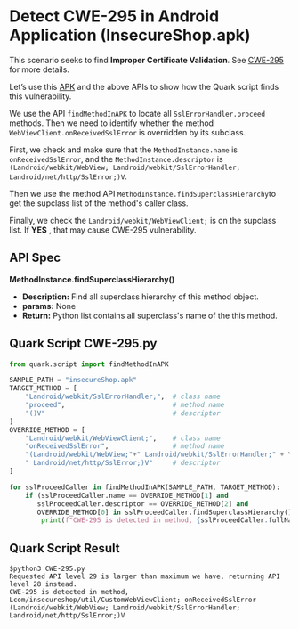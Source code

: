 # Detect CWE-295 in Android Application (InsecureShop.apk)

This scenario seeks to find **Improper Certificate Validation**. See [CWE-295](https://cwe.mitre.org/data/definitions/295.html) for more details.

Let’s use this [APK](https://github.com/hax0rgb/InsecureShop) and the above APIs to show how the Quark script finds this vulnerability.

We use the API `findMethodInAPK` to locate all `SslErrorHandler.proceed` methods. Then we need to identify  whether the method `WebViewClient.onReceivedSslError` is overridden by its subclass. 

First, we check and make sure that the `MethodInstance.name` is `onReceivedSslError`, and the `MethodInstance.descriptor` is `(Landroid/webkit/WebView; Landroid/webkit/SslErrorHandler; Landroid/net/http/SslError;)V`.

Then we use the method API `MethodInstance.findSuperclassHierarchy`to get the supclass list of the method's caller class.

Finally, we check the `Landroid/webkit/WebViewClient;` is on the supclass list. If **YES** , that may cause CWE-295 vulnerability.

## API Spec
**MethodInstance.findSuperclassHierarchy()**
* **Description:** Find all superclass hierarchy of this method object.
* **params:** None
* **Return:** Python list contains all superclass's name of the this method.


## Quark Script CWE-295.py
```python
from quark.script import findMethodInAPK

SAMPLE_PATH = "insecureShop.apk"
TARGET_METHOD = [
    "Landroid/webkit/SslErrorHandler;",  # class name
    "proceed",                           # method name
    "()V"                                # descriptor
]
OVERRIDE_METHOD = [
    "Landroid/webkit/WebViewClient;",    # class name
    "onReceivedSslError",                # method name
    "(Landroid/webkit/WebView;"+" Landroid/webkit/SslErrorHandler;" + \
    " Landroid/net/http/SslError;)V"     # descriptor
]

for sslProceedCaller in findMethodInAPK(SAMPLE_PATH, TARGET_METHOD):
    if (sslProceedCaller.name == OVERRIDE_METHOD[1] and
       sslProceedCaller.descriptor == OVERRIDE_METHOD[2] and
       OVERRIDE_METHOD[0] in sslProceedCaller.findSuperclassHierarchy()):
        print(f"CWE-295 is detected in method, {sslProceedCaller.fullName}")

```
## Quark Script Result
```
$python3 CWE-295.py
Requested API level 29 is larger than maximum we have, returning API level 28 instead.
CWE-295 is detected in method, Lcom/insecureshop/util/CustomWebViewClient; onReceivedSslError (Landroid/webkit/WebView; Landroid/webkit/SslErrorHandler; Landroid/net/http/SslError;)V
```

